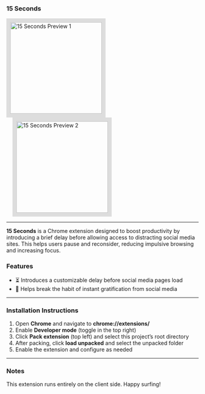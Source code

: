 <h3 align="left">15 Seconds</h3>

<p align="left">
  <img src="https://drive.google.com/uc?export=view&id=1VCdccylD7ES5dWYDSixCRoDlUYLRcrYX" alt="15 Seconds Preview 1" width="240" style="border:10px solid #ddd;" />
  <img src="https://drive.google.com/uc?export=view&id=1QV1i7__BveeXExRPTlV6DMYss9bL_G7F" alt="15 Seconds Preview 2" width="240" style="border:10px solid #ddd; margin-left: 1rem;" />
</p>

---

**15 Seconds** is a Chrome extension designed to boost productivity by introducing a brief delay before allowing access to distracting social media sites. This helps users pause and reconsider, reducing impulsive browsing and increasing focus.

### Features
- ⏳ Introduces a customizable delay before social media pages load
- 🚫 Helps break the habit of instant gratification from social media

---

### Installation Instructions

1. Open **Chrome** and navigate to **chrome://extensions/**  
2. Enable **Developer mode** (toggle in the top right)  
3. Click **Pack extension** (top left) and select this project’s root directory  
4. After packing, click **load unpacked** and select the unpacked folder  
5. Enable the extension and configure as needed

---

### Notes

This extension runs entirely on the client side. Happy surfing!


